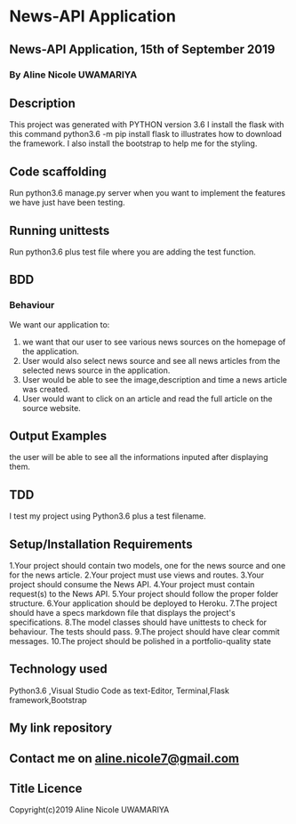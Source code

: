 # News-API Application
## News-API Application, 15th of September 2019
### By Aline Nicole UWAMARIYA
## Description
This project was generated with PYTHON version 3.6
I install the flask with this command python3.6 -m pip install flask to illustrates how to download the framework.
I also install the bootstrap to help me for the styling.

## Code scaffolding
Run python3.6 manage.py server when you want to implement the features we have just have been testing.

## Running unittests
Run python3.6 plus test file where you are adding the test function.

## BDD
### Behaviour
We want our application to:

1. we want that our user to see various news sources on the homepage of the application.
2. User would also select news source and see all news articles from the selected news source in the application.
3. User would be able to see the image,description and time a news article was created.
4. User would want to click on an article and read the full article on the source website.

## Output Examples
the user will be able to see all the informations inputed after displaying them.

## TDD
I test my project using Python3.6 plus a test filename.

## Setup/Installation Requirements
1.Your project should contain two models, one for the news source and one for the news article.
2.Your project must use views and routes.
3.Your project should consume the News API.
4.Your project must contain request(s) to the News API.
5.Your project should follow the proper folder structure.
6.Your application should be deployed to Heroku.
7.The project should have a specs markdown file that displays the project's specifications.
8.The model classes should have unittests to check for behaviour. The tests should pass.
9.The project should have clear commit messages.
10.The project should be polished in a portfolio-quality state

## Technology used
Python3.6 ,Visual Studio Code as text-Editor, Terminal,Flask framework,Bootstrap

## My link repository

## Contact me on aline.nicole7@gmail.com
## Title Licence
Copyright(c)2019 Aline Nicole UWAMARIYA



